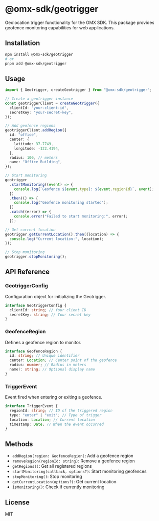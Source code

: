 # @omx-sdk/geotrigger

Geolocation trigger functionality for the OMX SDK. This package provides geofence monitoring capabilities for web applications.

## Installation

```bash
npm install @omx-sdk/geotrigger
# or
pnpm add @omx-sdk/geotrigger
```

## Usage

```typescript
import { Geotrigger, createGeotrigger } from "@omx-sdk/geotrigger";

// Create a geotrigger instance
const geotriggerClient = createGeotrigger({
  clientId: "your-client-id",
  secretKey: "your-secret-key",
});

// Add geofence regions
geotriggerClient.addRegion({
  id: "office",
  center: {
    latitude: 37.7749,
    longitude: -122.4194,
  },
  radius: 100, // meters
  name: "Office Building",
});

// Start monitoring
geotrigger
  .startMonitoring((event) => {
    console.log(`Geofence ${event.type}: ${event.regionId}`, event);
  })
  .then(() => {
    console.log("Geofence monitoring started");
  })
  .catch((error) => {
    console.error("Failed to start monitoring:", error);
  });

// Get current location
geotrigger.getCurrentLocation().then((location) => {
  console.log("Current location:", location);
});

// Stop monitoring
geotrigger.stopMonitoring();
```

## API Reference

### GeotriggerConfig

Configuration object for initializing the Geotrigger.

```typescript
interface GeotriggerConfig {
  clientId: string; // Your client ID
  secretKey: string; // Your secret key
}
```

### GeofenceRegion

Defines a geofence region to monitor.

```typescript
interface GeofenceRegion {
  id: string; // Unique identifier
  center: Location; // Center point of the geofence
  radius: number; // Radius in meters
  name?: string; // Optional display name
}
```

### TriggerEvent

Event fired when entering or exiting a geofence.

```typescript
interface TriggerEvent {
  regionId: string; // ID of the triggered region
  type: "enter" | "exit"; // Type of trigger
  location: Location; // Current location
  timestamp: Date; // When the event occurred
}
```

## Methods

- `addRegion(region: GeofenceRegion)`: Add a geofence region
- `removeRegion(regionId: string)`: Remove a geofence region
- `getRegions()`: Get all registered regions
- `startMonitoring(callback, options?)`: Start monitoring geofences
- `stopMonitoring()`: Stop monitoring
- `getCurrentLocation(options?)`: Get current location
- `isMonitoring()`: Check if currently monitoring

## License

MIT
